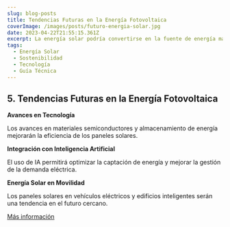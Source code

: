 ```yaml
---
slug: blog-posts
title: Tendencias Futuras en la Energía Fotovoltaica
coverImage: /images/posts/futuro-energia-solar.jpg
date: 2023-04-22T21:55:15.361Z
excerpt: La energía solar podría convertirse en la fuente de energía más importante para la producción de electricidad y calor en una gran parte del mundo
tags:
  - Energía Solar
  - Sostenibilidad
  - Tecnología
  - Guía Técnica
---
```


<script>
  import Callout from "$lib/components/molecules/Callout.svelte";
  import CodeBlock from "$lib/components/molecules/CodeBlock.svelte";
  import Image from "$lib/components/atoms/Image.svelte";
</script>


## 5. Tendencias Futuras en la Energía Fotovoltaica

**Avances en Tecnología**

Los avances en materiales semiconductores y almacenamiento de energía mejorarán la eficiencia de los paneles solares.

**Integración con Inteligencia Artificial**

El uso de IA permitirá optimizar la captación de energía y mejorar la gestión de la demanda eléctrica.

**Energía Solar en Movilidad**

Los paneles solares en vehículos eléctricos y edificios inteligentes serán una tendencia en el futuro cercano.

[Más información ](https://adejeverde.com/el-futuro-de-la-energia-solar-fotovoltaica "futuro-de-la-energia-solar-fotovoltaica")

